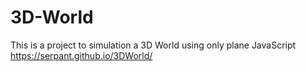 # 3D-World
This is a project to simulation a 3D World using only plane JavaScript
https://serpant.github.io/3DWorld/
